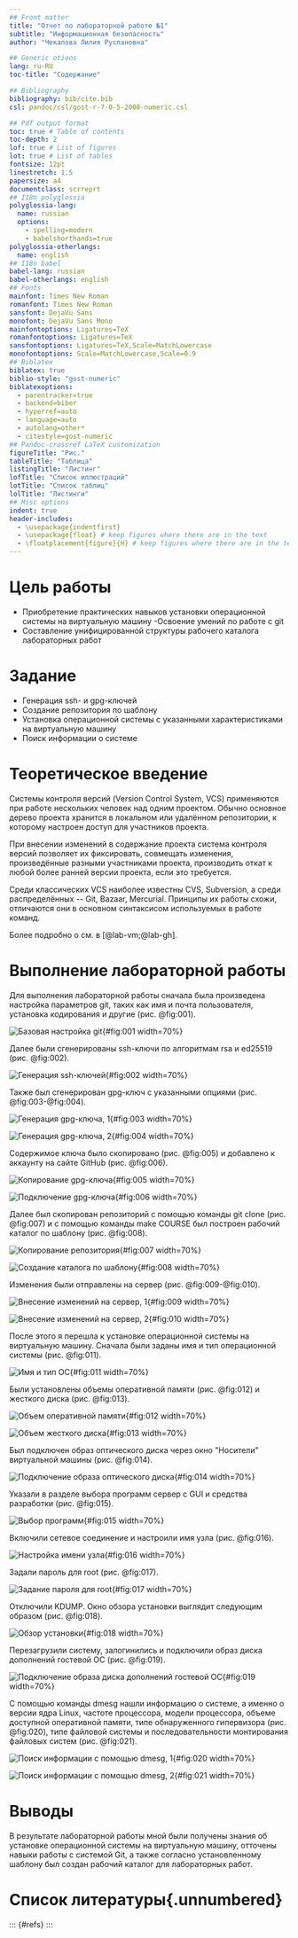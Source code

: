 ```yaml
---
## Front matter
title: "Отчет по лабораторной работе №1"
subtitle: "Информационная безопасность"
author: "Чекалова Лилия Руслановна"

## Generic otions
lang: ru-RU
toc-title: "Содержание"

## Bibliography
bibliography: bib/cite.bib
csl: pandoc/csl/gost-r-7-0-5-2008-numeric.csl

## Pdf output format
toc: true # Table of contents
toc-depth: 2
lof: true # List of figures
lot: true # List of tables
fontsize: 12pt
linestretch: 1.5
papersize: a4
documentclass: scrreprt
## I18n polyglossia
polyglossia-lang:
  name: russian
  options:
	- spelling=modern
	- babelshorthands=true
polyglossia-otherlangs:
  name: english
## I18n babel
babel-lang: russian
babel-otherlangs: english
## Fonts
mainfont: Times New Roman
romanfont: Times New Roman
sansfont: DejaVu Sans
monofont: DejaVu Sans Mono
mainfontoptions: Ligatures=TeX
romanfontoptions: Ligatures=TeX
sansfontoptions: Ligatures=TeX,Scale=MatchLowercase
monofontoptions: Scale=MatchLowercase,Scale=0.9
## Biblatex
biblatex: true
biblio-style: "gost-numeric"
biblatexoptions:
  - parentracker=true
  - backend=biber
  - hyperref=auto
  - language=auto
  - autolang=other*
  - citestyle=gost-numeric
## Pandoc-crossref LaTeX customization
figureTitle: "Рис."
tableTitle: "Таблица"
listingTitle: "Листинг"
lofTitle: "Список иллюстраций"
lotTitle: "Список таблиц"
lolTitle: "Листинги"
## Misc options
indent: true
header-includes:
  - \usepackage{indentfirst}
  - \usepackage{float} # keep figures where there are in the text
  - \floatplacement{figure}{H} # keep figures where there are in the text
---
```


# Цель работы

- Приобретение практических навыков установки операционной системы на виртуальную машину
-Освоение умений по работе с git
- Составление унифицированной структуры рабочего каталога лабораторных работ

# Задание

- Генерация ssh- и gpg-ключей
- Создание репозитория по шаблону
- Установка операционной системы с указанными характеристиками на виртуальную машину
- Поиск информации о системе

# Теоретическое введение

Системы контроля версий (Version Control System, VCS) применяются при работе нескольких человек над одним проектом. Обычно основное дерево проекта хранится в локальном или удалённом репозитории, к которому настроен доступ для участников проекта.

При внесении изменений в содержание проекта система контроля версий позволяет их фиксировать, совмещать изменения, произведённые разными участниками проекта, производить откат к любой более ранней версии проекта, если это требуется.

Среди классических VCS наиболее известны CVS, Subversion, а среди распределённых -- Git, Bazaar, Mercurial. Принципы их работы схожи, отличаются они в основном синтаксисом используемых в работе команд.

Более подробно о см. в [@lab-vm;@lab-gh].

# Выполнение лабораторной работы

Для выполнения лабораторной работы сначала была произведена настройка параметров git, таких как имя и почта пользователя, установка кодирования и другие (рис. @fig:001).

![Базовая настройка git](image/1.png){#fig:001 width=70%}

Далее были сгенерированы ssh-ключи по алгоритмам rsa и ed25519 (рис. @fig:002).

![Генерация ssh-ключей](image/2.png){#fig:002 width=70%}

Также был сгенерирован gpg-ключ с указанными опциями (рис. @fig:003-@fig:004).

![Генерация gpg-ключа, 1](image/3.png){#fig:003 width=70%}

![Генерация gpg-ключа, 2](image/4.png){#fig:004 width=70%}

Содержимое ключа было скопировано (рис. @fig:005) и добавлено к аккаунту на сайте GitHub (рис. @fig:006).

![Копирование gpg-ключа](image/5.png){#fig:005 width=70%}

![Подключение gpg-ключа](image/6.png){#fig:006 width=70%}

Далее был скопирован репозиторий с помощью команды git clone (рис. @fig:007) и с помощью команды make COURSE был построен рабочий каталог по шаблону (рис. @fig:008).

![Копирование репозитория](image/7.png){#fig:007 width=70%}

![Создание каталога по шаблону](image/8.png){#fig:008 width=70%}

Изменения были отправлены на сервер (рис. @fig:009-@fig:010).

![Внесение изменений на сервер, 1](image/9.png){#fig:009 width=70%}

![Внесение изменений на сервер, 2](image/10.png){#fig:010 width=70%}

После этого я перешла к установке операционной системы на виртуальную машину. Сначала были заданы имя и тип операционной системы (рис. @fig:011).

![Имя и тип ОС](image/11.png){#fig:011 width=70%}

Были установлены объемы оперативной памяти (рис. @fig:012) и жесткого диска (рис. @fig:013).

![Объем оперативной памяти](image/12.png){#fig:012 width=70%}

![Объем жесткого диска](image/13.png){#fig:013 width=70%}

Был подключен образ оптического диска через окно "Носители" виртуальной машины (рис. @fig:014).

![Подключение образа оптического диска](image/14.png){#fig:014 width=70%}

Указали в разделе выбора программ сервер с GUI и средства разработки (рис. @fig:015).

![Выбор программ](image/15.png){#fig:015 width=70%}

Включили сетевое соединение и настроили имя узла (рис. @fig:016).

![Настройка имени узла](image/16.png){#fig:016 width=70%}

Задали пароль для root (рис. @fig:017).

![Задание пароля для root](image/17.png){#fig:017 width=70%}

Отключили KDUMP. Окно обзора установки выглядит следующим образом (рис. @fig:018).

![Обзор установки](image/18.png){#fig:018 width=70%}

Перезагрузили систему, залогинились и подключили образ диска дополнений гостевой ОС (рис. @fig:019).

![Подключение образа диска дополнений гостевой ОС](image/19.png){#fig:019 width=70%}

С помощью команды dmesg нашли информацию о системе, а именно о версии ядра Linux, частоте процессора, модели процессора, объеме доступной оперативной памяти, типе обнаруженного гипервизора (рис. @fig:020), типе файловой системы и последовательности монтирования файловых систем (рис. @fig:021).

![Поиск информации с помощью dmesg, 1](image/20.png){#fig:020 width=70%}

![Поиск информации с помощью dmesg, 2](image/21.png){#fig:021 width=70%}

# Выводы

В результате лабораторной работы мной были получены знания об установке операционной системы на виртуальную машину, отточены навыки работы с системой Git, а также согласно установленному шаблону был создан рабочий каталог для лабораторных работ.

# Список литературы{.unnumbered}

::: {#refs}
:::
